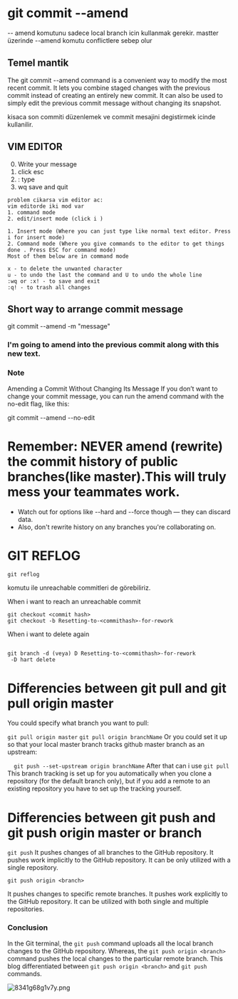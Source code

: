 # git commit --amend
 -- amend komutunu sadece local branch icin kullanmak gerekir. 
 mastter üzerinde --amend komutu conflictlere sebep olur
 
## Temel mantik 

The git commit --amend command is a convenient way to modify the most recent commit.
It lets you combine staged changes with the previous commit instead of creating an entirely new commit.
It can also be used to simply edit the previous commit message without changing its snapshot.

kisaca son commiti düzenlemek ve commit mesajini degistirmek icinde kullanilir.
## VIM EDITOR 

0. Write your message
1. click esc
2. : type
3. wq save and quit
````
problem cikarsa vim editor ac:
vim editorde iki mod var 
1. command mode 
2. edit/insert mode (click i )

1. Insert mode (Where you can just type like normal text editor. Press i for insert mode)
2. Command mode (Where you give commands to the editor to get things done . Press ESC for command mode)
Most of them below are in command mode

x - to delete the unwanted character
u - to undo the last the command and U to undo the whole line
:wq or :x! - to save and exit
:q! - to trash all changes

````

## Short way to arrange commit message

git commit --amend -m "message"

### I'm going to amend into the previous commit along with this new text.

### Note

Amending a Commit Without Changing Its Message
If you don’t want to change your commit message, you can run the amend command with the no-edit flag, like this:

git commit --amend --no-edit

# Remember: NEVER amend (rewrite) the commit history of public branches(like master).This will truly mess your teammates work.


* Watch out for options like --hard and --force though — they can discard data.
* Also, don't rewrite history on any branches you're collaborating on.




# GIT REFLOG

``git reflog ``

komutu ile unreachable commitleri de görebiliriz.

When i want to reach an unreachable commit 

````
git checkout <commit hash>
git checkout -b Resetting-to-<commithash>-for-rework

````
When i want to delete again 
````

git branch -d (veya) D Resetting-to-<commithash>-for-rework
 -D hart delete
````
# Differencies between git pull and git pull origin master

You could specify what branch you want to pull:

 ``git pull origin master``
``git pull origin branchName``
Or you could set it up so that your local master 
branch tracks github master branch as an upstream:

``  git push --set-upstream origin branchName``
After that can i use 
``git pull``
This branch tracking is set up for you automatically when you 
clone a repository (for the default branch only), but if you add a remote to an existing repository you have to set up the tracking yourself.


# Differencies between git push and git push origin master or branch

``git push``
It pushes changes of all branches to the GitHub repository.
It pushes work implicitly to the GitHub repository.
It can be only utilized with a single repository.

``git push origin <branch>``

It pushes changes to specific remote branches.
It pushes work explicitly to the GitHub repository.
It can be utilized with both single and multiple repositories.



### Conclusion
In the Git terminal, the ``git push`` command uploads all the local branch changes to the GitHub repository. 
Whereas, the ``git push origin <branch>`` command pushes the local changes to the particular remote branch.
This blog differentiated between ``git push origin <branch>`` and ``git push`` commands.

![8341g68g1v7y.png](..%2F..%2FPictures%2FScreenshots%2F8341g68g1v7y.png)